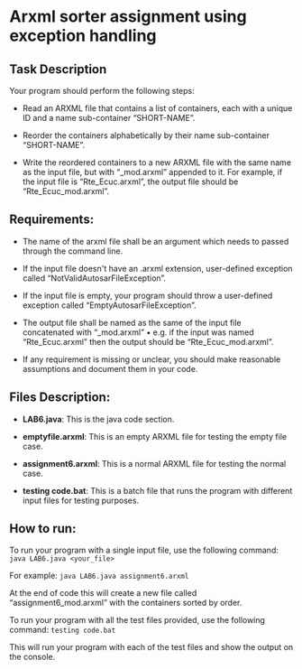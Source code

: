 # Arxml sorter assignment using exception handling

## Task Description

Your program should perform the following steps:

- Read an ARXML file that contains a list of containers, each with a unique ID and 
a name sub-container “SHORT-NAME”.

- Reorder the containers alphabetically by their name sub-container “SHORT-NAME”.

- Write the reordered containers to a new ARXML file with the same name as the input file, 
but with “_mod.arxml” appended to it. For example, if the input file is “Rte_Ecuc.arxml”, 
the output file should be “Rte_Ecuc_mod.arxml”.

## Requirements:

- The name of the arxml file shall be an argument which needs to passed through the command line.

- If the input file doesn't have an .arxml extension, user-defined exception 
called “NotValidAutosarFileException”.

- If the input file is empty, your program should throw a user-defined exception 
called “EmptyAutosarFileException”.

- The output file shall be named as the same of the input file concatenated with “_mod.arxml”
• e.g. if the input was named “Rte_Ecuc.arxml” then the output should be “Rte_Ecuc_mod.arxml”.

- If any requirement is missing or unclear, you should make reasonable assumptions and 
document them in your code.

## Files Description:

- **LAB6.java**: This is the java code section.

- **emptyfile.arxml**: This is an empty ARXML file for testing the empty file case.

- **assignment6.arxml**: This is a normal ARXML file for testing the normal case.

- **testing code.bat**: This is a batch file that runs the program with different input files for testing purposes.

## How to run:

To run your program with a single input file, use the following command: `java LAB6.java <your_file>`

For example:
`java LAB6.java assignment6.arxml`

At the end of code this will create a new file called “assignment6_mod.arxml” with the containers sorted by order.

To run your program with all the test files provided, use the following command: `testing code.bat`

This will run your program with each of the test files and show the output on the console.
